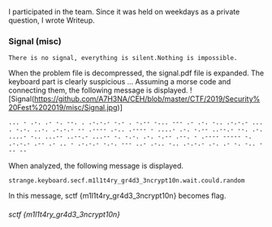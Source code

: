 I participated in the team. Since it was held on weekdays as a private question, I wrote Writeup.

### Signal (misc)

````
There is no signal, everything is silent.Nothing is impossible.
````

When the problem file is decompressed, the signal.pdf file is expanded.
The keyboard part is clearly suspicious ...
Assuming a morse code and connecting them, the following message is displayed.
![Signal(https://github.com/A7H3NA/CEH/blob/master/CTF/2019/Security%20Fest%202019/misc/Signal.jpg)]

````
... - .-. .- -. --. . .-.-.- -.- . -.-- -... --- .- .-. -.. .-.-.- ... . -.-. ..-. .-.-.- -- .---- .-.. .---- - ....- .-. -.-- ..--.- --. .-. ....- -.. ...-- ..--.- ...-- -. -.-. .-. -.-- .--. - .---- ----- -. .-.-.- .-- .- .. - .-.-.- -.-. --- ..- .-.. -.. .-.-.- .-. .- -. -.. --- --
````

When analyzed, the following message is displayed.

````
strange.keyboard.secf.m1l1t4ry_gr4d3_3ncrypt10n.wait.could.random
````

In this message, sctf {m1l1t4ry_gr4d3_3ncrypt10n} becomes flag.
###### sctf {m1l1t4ry_gr4d3_3ncrypt10n}
